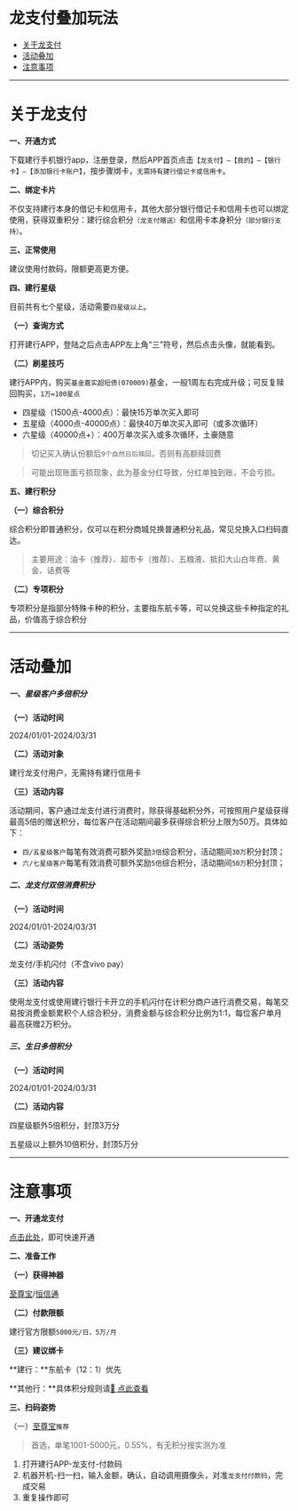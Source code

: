 # 龙支付叠加玩法

- [关于龙支付](#关于龙支付)
- [活动叠加](#活动叠加)
- [注意事项](#注意事项)

---

# 关于龙支付

**一、开通方式**

下载建行手机银行app，注册登录，然后APP首页点击`【龙支付】—【我的】—【银行卡】—【添加银行卡账户】`，按步骤绑卡，`无需持有建行借记卡或信用卡`。

**二、绑定卡片**

不仅支持建行本身的借记卡和信用卡，其他大部分银行借记卡和信用卡也可以绑定使用，获得双重积分：建行综合积分`（龙支付赠送）`和信用卡本身积分`（部分银行支持）`。

**三、正常使用**

建议使用付款码，限额更高更方便。

**四、建行星级**

目前共有七个星级，活动需要`四星级以上`。

**（一）查询方式**

打开建行APP，登陆之后点击APP左上角“三”符号，然后点击头像，就能看到。

**（二）刷星技巧**

建行APP内，购买`基金嘉实超短债(070009)`基金，一般1周左右完成升级；可反复赎回购买，`1万=100星点`

- 四星级（1500点-4000点）：最快15万单次买入即可
- 五星级（4000点-40000点）：最快40万单次买入即可（或多次循环）
- 六星级（40000点+）：400万单次买入或多次循环，土豪随意

> 切记买入确认份额后`9个自然日后赎回`，否则有高额赎回费

> 可能出现账面亏损现象，此为基金分红导致，分红单独到账，不会亏损。

**五、建行积分**

**（一）综合积分**

综合积分即普通积分，仅可以在积分商城兑换普通积分礼品，常见兑换入口扫码直达。

> 主要用途：油卡（推荐）、超市卡（推荐）、五粮液、抵扣大山白年费、黄金、话费等

**（二）专项积分**

专项积分是指部分特殊卡种的积分，主要指东航卡等，可以兑换这些卡种指定的礼品，价值高于综合积分

---

# 活动叠加

##### **一、星级客户多倍积分**

**（一）活动时间**

2024/01/01-2024/03/31

**（二）活动对象**

建行龙支付用户，无需持有建行信用卡

**（三）活动内容**

活动期间，客户通过龙支付进行消费时，除获得基础积分外，可按照用户星级获得最高5倍的赠送积分，每位客户在活动期间最多获得综合积分上限为50万。具体如下：

- `四/五星级客户`每笔有效消费可额外奖励`3倍`综合积分，活动期间`30万`积分封顶；
- `六/七星级客户`每笔有效消费可额外奖励`5倍`综合积分，活动期间`50万`积分封顶；

##### 二、龙支付双倍消费积分

**（一）活动时间**

2024/01/01-2024/03/31

**（二）活动姿势**

龙支付/手机闪付（不含vivo pay）

**（三）活动内容**

使用龙支付或使用建行银行卡开立的手机闪付在计积分商户进行消费交易，每笔交易按消费金额累积个人综合积分，消费金额与综合积分比例为1:1，每位客户单月最高获赠2万积分。

##### **三、生日多倍积分**

**（一）活动时间**

2024/01/01-2024/03/31

**（二）活动内容**

四星级额外5倍积分，封顶3万分

五星级以上额外10倍积分，封顶5万分

---

# 注意事项

**一、开通龙支付**

[点击此处](http://u.zjkmkj.com/YrXO8)，即可快速开通

**二、准备工作**

**（一）获得神器**

[至尊宝](tool/zzb.md)/[恒信通](tool/hxt.md)

**（二）付款限额**

建行官方限额`5000元/日，5万/月`

**（三）建议绑卡**

**建行：**东航卡（12：1）优先

**其他行：**具体积分规则请[:link: 点此查看](start/form.md#积分规则)

**三、扫码姿势**

（一）[至尊宝](tool/zzb.md)`推荐`

> 首选，单笔1001-5000元，0.55%，有无积分按实测为准

1. 打开建行APP-龙支付-付款码
2. 机器开机-扫一扫，输入金额，确认，自动调用摄像头，对准`龙支付付款码`，完成交易
3. 重复操作即可
